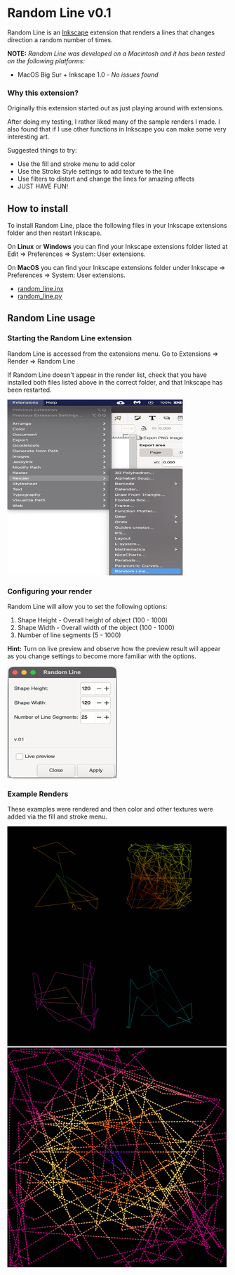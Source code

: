 # Random Line v0.1

Random Line is an [Inkscape](https://inkscape.org) extension that renders a lines that changes direction a random number of times.

**NOTE:** *Random Line was developed on a Macintosh and it has been tested on the following platforms:*

* MacOS Big Sur + Inkscape 1.0 - *No issues found*

### Why this extension?
Originally this extension started out as just playing around with extensions.  

After doing my testing, I rather liked many of the sample renders I made.  I also found that if I use other functions in Inkscape you can make some very interesting art.

Suggested things to try:

* Use the fill and stroke menu to add color 
* Use the Stroke Style settings to add texture to the line
* Use filters to distort and change the lines for amazing affects
* JUST HAVE FUN!

## How to install
To install Random Line, place the following files in your Inkscape extensions folder and then restart Inkscape.

On **Linux** or **Windows** you can find your Inkscape extensions folder listed at Edit => Preferences => System: User extensions.

On **MacOS** you can find your Inkscape extensions folder under Inkscape => Preferences => System: User extensions.


* [random_line.inx](https://github.com/opensourcebear/inkscape-extension-random-line/blob/main/random_line.inx)
* [random_line.py](https://github.com/opensourcebear/inkscape-extension-random-line/blob/main/random_line.py)

## Random Line usage
### Starting the Random Line extension

Random Line is accessed from the extensions menu.  Go to Extensions => Render => Random Line

If Random Line doesn't appear in the render list, check that you have installed both files listed above in the correct folder, and that Inkscape has been restarted.

<img src="support_images/extensions_menu.png" height="400" width="400" alt="Extensions Menu" />

### Configuring your render
Random Line will allow you to set the following options:

1. Shape Height - Overall height of object (100 - 1000)
2. Shape Width - Overall width of the object (100 - 1000)
3. Number of line segments (5 - 1000)


**Hint:** Turn on live preview and observe how the preview result will appear as you change settings to become more familiar with the options.

<img alt="Main Options" src="support_images/basic_options_v01.png" width="250" height="255" />


### Example Renders
These examples were rendered and then color and other textures were added via the fill and stroke menu.

<img alt="Triangle Render" src="examples/rl.png" width="500" height="500" />

<img alt="Triangle Render" src="examples/rl2.png" width="500" height="500" />
